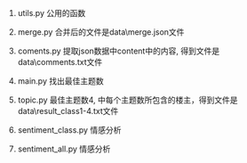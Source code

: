 1. utils.py
   公用的函数

2. merge.py
   合并后的文件是data\merge.json文件

3. coments.py
   提取json数据中content中的内容, 得到文件是data\comments.txt文件
   
4. main.py
   找出最佳主题数

5. topic.py
   最佳主题数4, 中每个主题数所包含的楼主，得到文件是data\result_class1-4.txt文件

6. sentiment_class.py
   情感分析

7. sentiment_all.py
   情感分析




